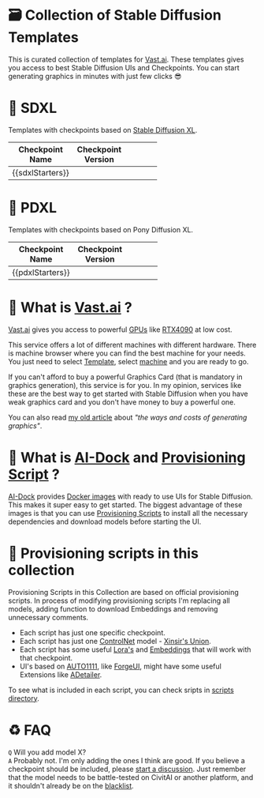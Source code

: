 # 🗃 Collection of Stable Diffusion Templates

This is curated collection of templates for [Vast.ai](https://cloud.vast.ai/create/?ref_id=62878). These templates gives you access to best
Stable Diffusion UIs and Checkpoints. You can start generating graphics in minutes with just few clicks 😎

# 🦓 SDXL

Templates with checkpoints based on [Stable Diffusion XL](https://en.wikipedia.org/wiki/Stable_Diffusion).

| Checkpoint<br>Name | Checkpoint<br>Version |     |     |     |     |
| :----------------: | :-------------------: | :-: | :-: | :-: | :-: |
|  {{sdxlStarters}}  |                       |     |     |     |     |

# 🦄 PDXL

Templates with checkpoints based on Pony Diffusion XL.

| Checkpoint<br>Name | Checkpoint<br>Version |     |     |     |     |
| :----------------: | :-------------------: | :-: | :-: | :-: | :-: |
|  {{pdxlStarters}}  |                       |     |     |     |     |

# 🙊 What is [Vast.ai](https://cloud.vast.ai/create/?ref_id=62878) ?

[Vast.ai](https://cloud.vast.ai/create/?ref_id=62878) gives you access to powerful
[GPUs](https://en.wikipedia.org/wiki/Graphics_processing_unit) like
[RTX4090](https://www.nvidia.com/en-us/geforce/graphics-cards/40-series/rtx-4090/) at low cost.

This service offers a lot of different machines with different hardware. There is machine browser where you can find the best machine for
your needs. You just need to select [Template](https://cloud.vast.ai/templates/), select [machine](https://cloud.vast.ai/create/) and you
are ready to go.

If you can't afford to buy a powerful Graphics Card (that is mandatory in graphics generation), this service is for you. In my opinion,
services like these are the best way to get started with Stable Diffusion when you have weak graphics card and you don't have money to buy a
powerful one.

You can also read [my old article](https://dav.one/the-ways-and-costs-of-generating-graphics-using-stable-diffusion) about _"the ways and
costs of generating graphics"_.

# 🙉 What is [AI-Dock](https://github.com/ai-dock) and [Provisioning Script](https://github.com/ai-dock/base-image/wiki/4.0-Running-the-Image#provisioning-script) ?

[AI-Dock](https://github.com/ai-dock) provides
[Docker images](https://docs.docker.com/get-started/docker-concepts/the-basics/what-is-an-image/) with ready to use UIs for Stable
Diffusion. This makes it super easy to get started. The biggest advantage of these images is that you can use
[Provisioning Scripts](https://github.com/ai-dock/base-image/wiki/4.0-Running-the-Image#provisioning-script) to install all the necessary
dependencies and download models before starting the UI.

# 🙈 Provisioning scripts in this collection

Provisioning Scripts in this Collection are based on official provisioning scripts. In process of modifying provisioning scripts I'm
replacing all models, adding function to download Embeddings and removing unnecessary comments.

- Each script has just one specific checkpoint.
- Each script has just one [ControlNet](https://wiki.civitai.com/wiki/ControlNet) model -
  [Xinsir's Union](https://huggingface.co/xinsir/controlnet-union-sdxl-1.0).
- Each script has some useful [Lora's](https://wiki.civitai.com/wiki/Low-Rank_Adaptation) and
  [Embeddings](https://wiki.civitai.com/wiki/Embedding) that will work with that checkpoint.
- UI's based on [AUTO1111](https://github.com/AUTOMATIC1111/stable-diffusion-webui), like
  [ForgeUI](https://github.com/lllyasviel/stable-diffusion-webui-forge), might have some useful Extensions like
  [ADetailer](https://github.com/Bing-su/adetailer).

To see what is included in each script, you can check sripts in
[scripts directory](https://github.com/Avaray/stable-diffusion-templates/tree/main/scripts).

# ♻️ FAQ

`Q` Will you add model X?\
`A` Probably not. I'm only adding the ones I think are good. If you believe a checkpoint should be included, please
[start a discussion](https://github.com/Avaray/stable-diffusion-templates/discussions/new?category=ideas). Just remember that the model
needs to be battle-tested on CivitAI or another platform, and it shouldn't already be on the
[blacklist](https://github.com/Avaray/stable-diffusion-templates/blob/main/blacklist.ts).
